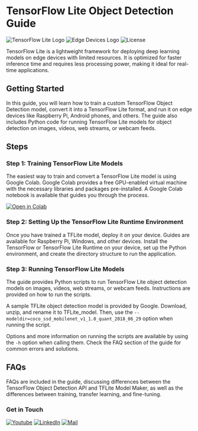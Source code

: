 # TensorFlow Lite Object Detection Guide

![TensorFlow Lite Logo](https://www.tensorflow.org/lite/static/images/logo.png)
![Edge Devices Logo](https://img.shields.io/badge/Edge%20Devices-Raspberry%20Pi%2C%20Android-green)
![License](https://img.shields.io/badge/License-Apache%202.0-blue)

TensorFlow Lite is a lightweight framework for deploying deep learning models on edge devices with limited resources. It is optimized for faster inference time and requires less processing power, making it ideal for real-time applications.

## Getting Started

In this guide, you will learn how to train a custom TensorFlow Object Detection model, convert it into a TensorFlow Lite format, and run it on edge devices like Raspberry Pi, Android phones, and others. The guide also includes Python code for running TensorFlow Lite models for object detection on images, videos, web streams, or webcam feeds.

## Steps

### Step 1: Training TensorFlow Lite Models

The easiest way to train and convert a TensorFlow Lite model is using Google Colab. Google Colab provides a free GPU-enabled virtual machine with the necessary libraries and packages pre-installed. A Google Colab notebook is available that guides you through the process.

[![Open in Colab](https://colab.research.google.com/assets/colab-badge.svg)](https://colab.research.google.com/drive/19ycUy5qIZKCO8tKy37f4zkUiHzgKs05I)

### Step 2: Setting Up the TensorFlow Lite Runtime Environment

Once you have trained a TFLite model, deploy it on your device. Guides are available for Raspberry Pi, Windows, and other devices. Install the TensorFlow or TensorFlow Lite Runtime on your device, set up the Python environment, and create the directory structure to run the application.

### Step 3: Running TensorFlow Lite Models

The guide provides Python scripts to run TensorFlow Lite object detection models on images, videos, web streams, or webcam feeds. Instructions are provided on how to run the scripts.

A sample TFLite object detection model is provided by Google. Download, unzip, and rename it to TFLite_model. Then, use the `--modeldir=coco_ssd_mobilenet_v1_1.0_quant_2018_06_29` option when running the script.

Options and more information on running the scripts are available by using the `-h` option when calling them. Check the FAQ section of the guide for common errors and solutions.


## FAQs

FAQs are included in the guide, discussing differences between the TensorFlow Object Detection API and TFLite Model Maker, as well as the differences between training, transfer learning, and fine-tuning.


### Get in Touch 

[![Youtube](https://img.shields.io/badge/Youtube-Subscribe-red?style=for-the-badge&logo=youtube)](https://www.youtube.com/@PossibleCode)
[![LinkedIn](https://img.shields.io/badge/LinkedIn-Connect-blue?style=for-the-badge&logo=linkedin)](https://www.linkedin.com/in/syed-mohsin-bukhari/)
[![Mail](https://img.shields.io/badge/Mail-Contact-informational?style=for-the-badge&logo=gmail)](mailto:smayour82@gmail.com)


